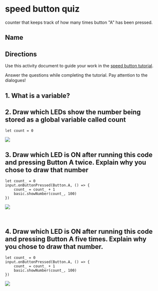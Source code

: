 # speed button quiz 

counter that keeps track of how many times button "A" has been pressed.

## Name

## Directions

Use this activity document to guide your work in the [speed button tutorial](/lessons/speed-button/activity).

Answer the questions while completing the tutorial. Pay attention to the dialogues!

## 1. What is a variable?

## 2. Draw which LEDs show the number being stored as a global variable called count

```blocks
let count = 0
```

![](/static/mb/empty-microbit.png)

## 3. Draw which LED is ON after running this code and pressing Button A twice. Explain why you chose to draw that number 

```blocks
let count_ = 0
input.onButtonPressed(Button.A, () => {
    count_ = count_ + 1
    basic.showNumber(count_, 100)
})
```

![](/static/mb/empty-microbit.png)

<br/>

## 4. Draw which LED is ON after running this code and pressing Button A five times. Explain why you chose to draw that number.

```blocks
let count_ = 0
input.onButtonPressed(Button.A, () => {
    count_ = count_ + 1
    basic.showNumber(count_, 100)
})
```

![](/static/mb/empty-microbit.png)

<br/>

